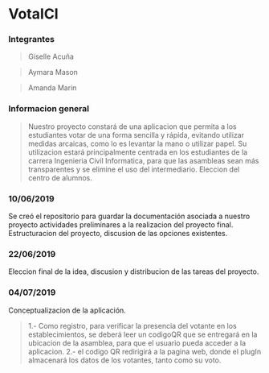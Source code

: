 # VotaICI
### Integrantes 
> Giselle Acuña

> Aymara Mason

> Amanda Marin

### Informacion general

>Nuestro proyecto constará de una aplicacion que permita a los estudiantes votar de una forma sencilla y rápida, evitando utilizar medidas arcaicas, como lo es levantar la mano o utilizar papel.
>Su utilizacion estará principalmente centrada en los estudiantes de la carrera Ingenieria Civil Informatica, para que las asambleas sean más transparentes y se elimine el uso del intermediario.
>Eleccion del centro de alumnos.




### 10/06/2019
Se creó el repositorio para guardar la documentación asociada a nuestro proyecto
actividades preliminares a la realizacion del proyecto final.
Estructuracion del proyecto, discusion de las opciones existentes.

### 22/06/2019
Eleccion final de la idea, discusion y distribucion de las tareas del proyecto. 

### 04/07/2019
Conceptualizacion de la aplicación.
>1.- Como registro, para verificar la presencia del votante en los establecimientos, se deberá leer un codigoQR que se entregará en la ubicacion de la asamblea, para que el usuario pueda acceder a la aplicacion.
>2.- el codigo QR redirigirá a la pagina web, donde el plugIn almacenará los datos de los votantes, tanto como su voto.

